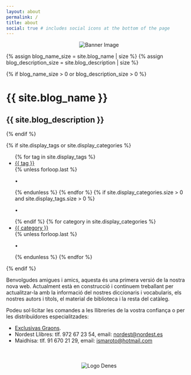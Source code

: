 ```yaml
---
layout: about
permalink: /
title: about
social: true # includes social icons at the bottom of the page
---
```


<div class="post">

  <!-- Centered Image -->
  <div style="text-align: center;">
    <img src="{{ '/assets/img/about_banner.jpg' | relative_url }}" alt="Banner Image" style="max-width: 100%; height: auto;">
  </div>

{% assign blog_name_size = site.blog_name | size %}
{% assign blog_description_size = site.blog_description | size %}

{% if blog_name_size > 0 or blog_description_size > 0 %}

  <div class="header-bar">
    <h1>{{ site.blog_name }}</h1>
    <h2>{{ site.blog_description }}</h2>
  </div>
  {% endif %}

{% if site.display_tags or site.display_categories %}

  <div class="tag-category-list">
    <ul class="p-0 m-0">
      {% for tag in site.display_tags %}
        <li>
          <i class="fa-solid fa-hashtag fa-sm"></i> <a href="{{ tag | slugify | prepend: '/blog/tag/' | relative_url }}">{{ tag }}</a>
        </li>
        {% unless forloop.last %}
          <p>&bull;</p>
        {% endunless %}
      {% endfor %}
      {% if site.display_categories.size > 0 and site.display_tags.size > 0 %}
        <p>&bull;</p>
      {% endif %}
      {% for category in site.display_categories %}
        <li>
          <i class="fa-solid fa-tag fa-sm"></i> <a href="{{ category | slugify | prepend: '/blog/category/' | relative_url }}">{{ category }}</a>
        </li>
        {% unless forloop.last %}
          <p>&bull;</p>
        {% endunless %}
      {% endfor %}
    </ul>
  </div>
  {% endif %}

  <br>

</div>

Benvolgudes amigues i amics, aquesta és una primera versió de la nostra nova web. Actualment està en construcció i continuem treballant per actualitzar-la amb la informació del nostres diccionaris i vocabularis, els nostres autors i títols, el material de biblioteca i la resta del catàleg.

Podeu sol·licitar les comandes a les llibreries de la vostra confiança o per les distribuïdores especialitzades:
- [Exclusivas Graons](https://www.graons.com/).
- Nordest Llibres: tlf. 972 67 23 54, email: nordest@nordest.es
- Maidhisa: tlf. 91 670 21 29, email: ismaroto@hotmail.com

<br>
<div style="text-align: center; margin-top: 20px;">
  <img src="{{ '/assets/img/logo_denes_blue.gif' | relative_url }}" alt="Logo Denes" style="max-width: 30%; height: auto;">
</div>
<br>
